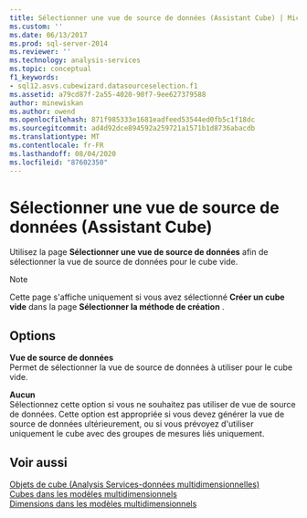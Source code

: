 ```yaml
---
title: Sélectionner une vue de source de données (Assistant Cube) | Microsoft Docs
ms.custom: ''
ms.date: 06/13/2017
ms.prod: sql-server-2014
ms.reviewer: ''
ms.technology: analysis-services
ms.topic: conceptual
f1_keywords:
- sql12.asvs.cubewizard.datasourceselection.f1
ms.assetid: a79cd87f-2a55-4020-90f7-9ee627379588
author: minewiskan
ms.author: owend
ms.openlocfilehash: 871f985333e1681eadfeed53544ed0fb5c1f18dc
ms.sourcegitcommit: ad4d92dce894592a259721a1571b1d8736abacdb
ms.translationtype: MT
ms.contentlocale: fr-FR
ms.lasthandoff: 08/04/2020
ms.locfileid: "87602350"
---
```

# <a name="select-a-data-source-view-cube-wizard"></a>Sélectionner une vue de source de données (Assistant Cube)
  Utilisez la page **Sélectionner une vue de source de données** afin de sélectionner la vue de source de données pour le cube vide.  
  
> [!NOTE]  
>   Cette page s'affiche uniquement si vous avez sélectionné **Créer un cube vide** dans la page **Sélectionner la méthode de création** .  
  
## <a name="options"></a>Options  
 **Vue de source de données**  
 Permet de sélectionner la vue de source de données à utiliser pour le cube vide.  
  
 **Aucun**  
 Sélectionnez cette option si vous ne souhaitez pas utiliser de vue de source de données. Cette option est appropriée si vous devez générer la vue de source de données ultérieurement, ou si vous prévoyez d'utiliser uniquement le cube avec des groupes de mesures liés uniquement.  
  
## <a name="see-also"></a>Voir aussi  
 [Objets de cube &#40;Analysis Services-données multidimensionnelles&#41;](multidimensional-models-olap-logical-cube-objects/cube-objects-analysis-services-multidimensional-data.md)   
 [Cubes dans les modèles multidimensionnels](multidimensional-models/cubes-in-multidimensional-models.md)   
 [Dimensions dans les modèles multidimensionnels](multidimensional-models/dimensions-in-multidimensional-models.md)  
  
  

